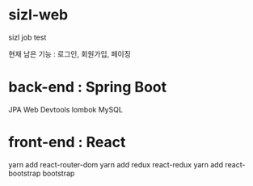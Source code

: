 # sizl-web
sizl job test

현재 남은 기능 : 로그인, 회원가입, 페이징

# back-end : Spring Boot
JPA
Web
Devtools
lombok
MySQL

# front-end : React
yarn add react-router-dom
yarn add redux react-redux
yarn add react-bootstrap bootstrap

